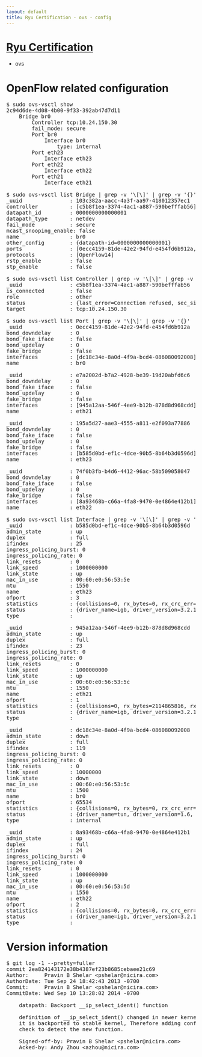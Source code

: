 ```yaml
---
layout: default
title: Ryu Certification - ovs - config
---
```

# [Ryu Certification](http://osrg.github.io/ryu/certification.html)
* ovs 

# OpenFlow related configuration
<pre>
$ sudo ovs-vsctl show
2c94d6de-4d08-4b00-9f33-392ab47d7d11
    Bridge br0
        Controller tcp:10.24.150.30
        fail_mode: secure
        Port br0
            Interface br0
                type: internal
        Port eth23
            Interface eth23
        Port eth22
            Interface eth22
        Port eth21
            Interface eth21

$ sudo ovs-vsctl list Bridge | grep -v '\[\]' | grep -v '{}'
_uuid               : 103c382a-aacc-4a3f-aa97-418012357ec1
controller          : [c5b8f1ea-3374-4ac1-a887-590befffab56]
datapath_id         : 0000000000000001
datapath_type       : netdev
fail_mode           : secure
mcast_snooping_enable: false
name                : br0
other_config        : {datapath-id=0000000000000001}
ports               : [0ecc4159-81de-42e2-94fd-e454fd6b912a, 195a5d27-aae3-4555-a811-e2f093a77886, 74f0b3fb-b4d6-4412-96ac-58b509058047, e7a2002d-b7a2-4928-be39-19d20abfd6c6]
protocols           : [OpenFlow14]
rstp_enable         : false
stp_enable          : false

$ sudo ovs-vsctl list Controller | grep -v '\[\]' | grep -v '{}'
_uuid               : c5b8f1ea-3374-4ac1-a887-590befffab56
is_connected        : false
role                : other
status              : {last_error=Connection refused, sec_since_connect=707, sec_since_disconnect=5, state=BACKOFF}
target              : tcp:10.24.150.30

$ sudo ovs-vsctl list Port | grep -v '\[\]' | grep -v '{}'
_uuid               : 0ecc4159-81de-42e2-94fd-e454fd6b912a
bond_downdelay      : 0
bond_fake_iface     : false
bond_updelay        : 0
fake_bridge         : false
interfaces          : [dc18c34e-8a0d-4f9a-bcd4-086080092008]
name                : br0

_uuid               : e7a2002d-b7a2-4928-be39-19d20abfd6c6
bond_downdelay      : 0
bond_fake_iface     : false
bond_updelay        : 0
fake_bridge         : false
interfaces          : [945a12aa-546f-4ee9-b12b-878d8d968cdd]
name                : eth21

_uuid               : 195a5d27-aae3-4555-a811-e2f093a77886
bond_downdelay      : 0
bond_fake_iface     : false
bond_updelay        : 0
fake_bridge         : false
interfaces          : [b585d0bd-ef1c-4dce-90b5-8b64b3d0596d]
name                : eth23

_uuid               : 74f0b3fb-b4d6-4412-96ac-58b509058047
bond_downdelay      : 0
bond_fake_iface     : false
bond_updelay        : 0
fake_bridge         : false
interfaces          : [8a93468b-c66a-4fa8-9470-0e4864e412b1]
name                : eth22

$ sudo ovs-vsctl list Interface | grep -v '\[\]' | grep -v '{}'
_uuid               : b585d0bd-ef1c-4dce-90b5-8b64b3d0596d
admin_state         : up
duplex              : full
ifindex             : 25
ingress_policing_burst: 0
ingress_policing_rate: 0
link_resets         : 0
link_speed          : 1000000000
link_state          : up
mac_in_use          : 00:60:e0:56:53:5e
mtu                 : 1550
name                : eth23
ofport              : 3
statistics          : {collisions=0, rx_bytes=0, rx_crc_err=0, rx_dropped=0, rx_errors=0, rx_frame_err=0, rx_over_err=0, rx_packets=0, tx_bytes=388506704, tx_dropped=0, tx_errors=0, tx_packets=3122316}
status              : {driver_name=igb, driver_version=3.2.10-k, firmware_version=2.10-9}
type                : 

_uuid               : 945a12aa-546f-4ee9-b12b-878d8d968cdd
admin_state         : up
duplex              : full
ifindex             : 23
ingress_policing_burst: 0
ingress_policing_rate: 0
link_resets         : 0
link_speed          : 1000000000
link_state          : up
mac_in_use          : 00:60:e0:56:53:5c
mtu                 : 1550
name                : eth21
ofport              : 1
statistics          : {collisions=0, rx_bytes=2114865816, rx_crc_err=0, rx_dropped=0, rx_errors=0, rx_frame_err=0, rx_over_err=0, rx_packets=64437458, tx_bytes=0, tx_dropped=0, tx_errors=0, tx_packets=0}
status              : {driver_name=igb, driver_version=3.2.10-k, firmware_version=2.10-9}
type                : 

_uuid               : dc18c34e-8a0d-4f9a-bcd4-086080092008
admin_state         : down
duplex              : full
ifindex             : 119
ingress_policing_burst: 0
ingress_policing_rate: 0
link_resets         : 0
link_speed          : 10000000
link_state          : down
mac_in_use          : 00:60:e0:56:53:5c
mtu                 : 1500
name                : br0
ofport              : 65534
statistics          : {collisions=0, rx_bytes=0, rx_crc_err=0, rx_dropped=0, rx_errors=0, rx_frame_err=0, rx_over_err=0, rx_packets=0, tx_bytes=0, tx_dropped=0, tx_errors=0, tx_packets=0}
status              : {driver_name=tun, driver_version=1.6, firmware_version=N/A}
type                : internal

_uuid               : 8a93468b-c66a-4fa8-9470-0e4864e412b1
admin_state         : up
duplex              : full
ifindex             : 24
ingress_policing_burst: 0
ingress_policing_rate: 0
link_resets         : 0
link_speed          : 1000000000
link_state          : up
mac_in_use          : 00:60:e0:56:53:5d
mtu                 : 1550
name                : eth22
ofport              : 2
statistics          : {collisions=0, rx_bytes=0, rx_crc_err=0, rx_dropped=0, rx_errors=0, rx_frame_err=0, rx_over_err=0, rx_packets=0, tx_bytes=3086297186, tx_dropped=0, tx_errors=0, tx_packets=45022842}
status              : {driver_name=igb, driver_version=3.2.10-k, firmware_version=2.10-9}
type                : 
</pre>

# Version information
<pre>
$ git log -1 --pretty=fuller
commit 2ea824143172e38b4387ef23b8685cebaee21c69
Author:     Pravin B Shelar &lt;pshelar@nicira.com&gt;
AuthorDate: Tue Sep 24 18:42:43 2013 -0700
Commit:     Pravin B Shelar &lt;pshelar@nicira.com&gt;
CommitDate: Wed Sep 10 13:28:02 2014 -0700

    datapath: Backport __ip_select_ident&#40;&#41; function
    
    definition of __ip_select_ident&#40;&#41; changed in newer kernel and
    it is backported to stable kernel, Therefore adding configure
    check to detect the new function.
    
    Signed-off-by: Pravin B Shelar &lt;pshelar@nicira.com&gt;
    Acked-by: Andy Zhou &lt;azhou@nicira.com&gt;
</pre>
